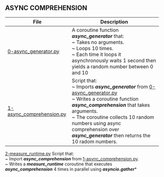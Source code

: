 ## ASYNC COMPREHENSION

File | Description
---- | -----------
[0-async_generator.py](./0-async_generator.py) | A coroutine function ***async_generator*** that:<br>~ Takes no arguments.<br>~ Loops 10 times.<br>~ Each time it loops it asynchronously waits 1 second then yields a random number between 0 and 10
[1-async_comprehension.py](./1-async_comprehension.py) | Script that:<br>~ Imports ***async_generator*** from [0-async_generator.py](./0-async_generator.py)<br>~ Writes a coroutine function ***async_comprehension*** that takes arguments.<br>~ The coroutine collects 10 random numbers using async comprehension over ***async_generator*** then returns the 10 radom numbers.
[2-measure_runtime.py](./2-measure_runtime.py) Script that:<br>~ Import ***async_comprehension*** from [1-async_comprehension.py](./1-async_comprehension.py).<br>~ Writes a ***measure_runtime*** coroutine that executes ***async_comprehension*** 4 times in parallel using ***asyncio.gather****
